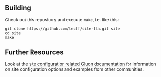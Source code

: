 ## Building

Check out this repository and execute `make`, i.e. like this:

    git clone https://github.com/tecff/site-ffa.git site
    cd site
    make

## Further Resources

Look at the [site configuration related Gluon documentation](http://gluon.readthedocs.org/en/v2016.1.2/user/site.html)
for information on site configuration options and examples from other communities.
